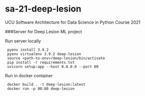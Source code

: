 # sa-21-deep-lesion
UCU Software Architecture for Data Science in Python Course 2021

###Server for Deep Lesion ML project

Run server locally
```
 pyenv install 3.9.2 
 pyenv virtualenv 3.9.2 deep-lesion
 source <path-to-env>/deep-lesion/bin/activate
 pip install -r requirements.txt
 uvicorn setup:app --host 0.0.0.0 --port 80
```

Run in docker container
```
 docker build . -t deep-lesion:latest
 docker run -p 80:80 deep-lesion
```
